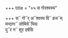 +++
title = "०५ स गोरश्वस्य"

+++
स᳓ गो᳓र् अ᳓श्वस्य वि᳓ व्रज᳓म्  
मन्दानः᳓ सोमिये᳓भियः  
पु᳓रं न᳓ शूर दर्षसि